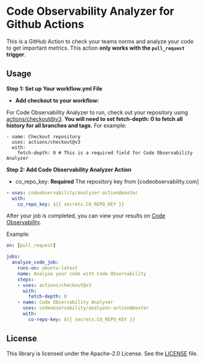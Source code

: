 # Code Observability Analyzer for Github Actions

This is a GitHub Action to check your teams norms and analyze your code to get important metrics. This action **only works with the `pull_request` trigger**.

## Usage

**Step 1: Set up Your workflow.yml File**

* **Add checkout to your workflow:**

For Code Observability Analyzer to run, check out your repository using [actions/checkout@v3](https://github.com/actions/checkout). **You will need to set fetch-depth: 0 to fetch all history for all branches and tags.** For example:
	 
```
- name: Checkout repository
  uses: actions/checkout@v3
  with:
    fetch-depth: 0 # This is a required field for Code Observability Analyzer
```

**Step 2: Add Code Observability Analyzer Action**

* co_repo_key: **Required** The repository key from [codeobservability.com]

```yml
- uses: codeobservability/analyzer-action@master
  with:
    co_repo_key: ${{ secrets.CO_REPO_KEY }}
```

After your job is completed, you can view your results on [Code Observability](https://codeobservability.com).

Example:

```yml
on: [pull_request]

jobs:
  analyze_code_job:
    runs-on: ubuntu-latest
    name: Analyze your code with Code Observability
    steps:
    - uses: actions/checkout@v3
      with:
        fetch-depth: 0
    - name: Code Observability Analyser
      uses: codeobservability/analyzer-action@master
      with:
        co-repo-key: ${{ secrets.CO_REPO_KEY }}
```

## License

This library is licensed under the Apache-2.0 License. See the [LICENSE](LICENSE) file.
